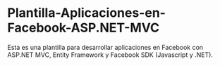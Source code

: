 Plantilla-Aplicaciones-en-Facebook-ASP.NET-MVC
==============================================

Esta es una plantilla para desarrollar aplicaciones en Facebook con ASP.NET MVC, Entity Framework y Facebook SDK (Javascript y .NET).
